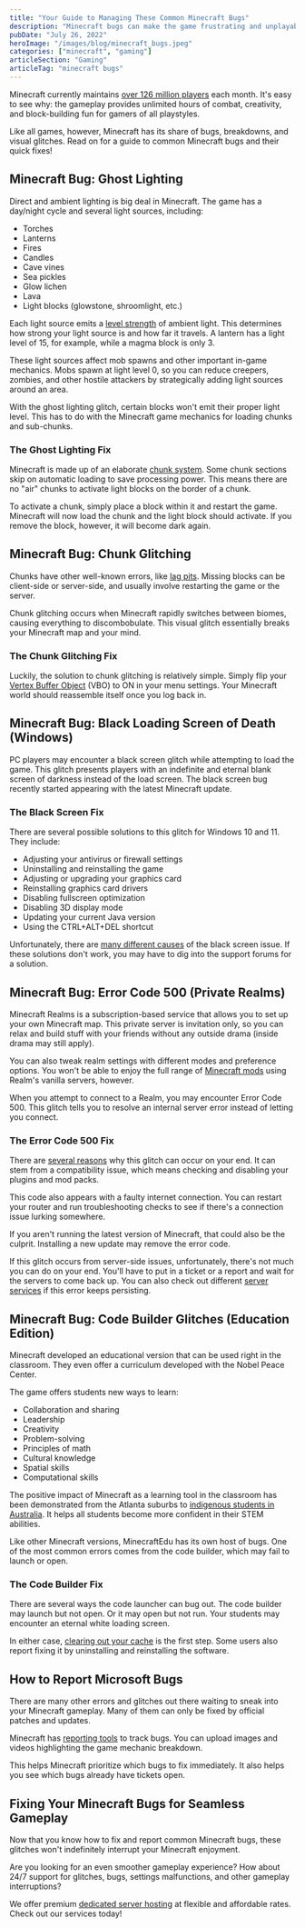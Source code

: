 ```yaml
---
title: "Your Guide to Managing These Common Minecraft Bugs"
description: "Minecraft bugs can make the game frustrating and unplayable. We take a look at some of the common Minecraft bugs and how you can fix them."
pubDate: "July 26, 2022"
heroImage: "/images/blog/minecraft_bugs.jpeg"
categories: ["minecraft", "gaming"]
articleSection: "Gaming"
articleTag: "minecraft bugs"
---
```


Minecraft currently maintains [over 126 million players](https://webtribunal.net/blog/minecraft-statistics/#gref) each month. It's easy to see why: the gameplay provides unlimited hours of combat, creativity, and block-building fun for gamers of all playstyles.

Like all games, however, Minecraft has its share of bugs, breakdowns, and visual glitches. Read on for a guide to common Minecraft bugs and their quick fixes!

## Minecraft Bug: Ghost Lighting

Direct and ambient lighting is big deal in Minecraft. The game has a day/night cycle and several light sources, including:

- Torches
- Lanterns
- Fires
- Candles
- Cave vines
- Sea pickles
- Glow lichen
- Lava
- Light blocks (glowstone, shroomlight, etc.)

Each light source emits a [level strength](https://minecraft.fandom.com/wiki/Light#Light-emitting_blocks) of ambient light. This determines how strong your light source is and how far it travels. A lantern has a light level of 15, for example, while a magma block is only 3.

These light sources affect mob spawns and other important in-game mechanics. Mobs spawn at light level 0, so you can reduce creepers, zombies, and other hostile attackers by strategically adding light sources around an area.

With the ghost lighting glitch, certain blocks won't emit their proper light level. This has to do with the Minecraft game mechanics for loading chunks and sub-chunks.

### The Ghost Lighting Fix

Minecraft is made up of an elaborate [chunk system](https://www.sportskeeda.com/minecraft/chunks-minecraft-everything-players-need-know). Some chunk sections skip on automatic loading to save processing power. This means there are no "air" chunks to activate light blocks on the border of a chunk.

To activate a chunk, simply place a block within it and restart the game. Minecraft will now load the chunk and the light block should activate. If you remove the block, however, it will become dark again.

## Minecraft Bug: Chunk Glitching

Chunks have other well-known errors, like [lag pits](https://minecraft-archive.fandom.com/wiki/Chunk_Error). Missing blocks can be client-side or server-side, and usually involve restarting the game or the server.

Chunk glitching occurs when Minecraft rapidly switches between biomes, causing everything to discombobulate. This visual glitch essentially breaks your Minecraft map and your mind.

### The Chunk Glitching Fix

Luckily, the solution to chunk glitching is relatively simple. Simply flip your [Vertex Buffer Object](https://west-games.com/vbos-on-or-off-minecraft/) (VBO) to ON in your menu settings. Your Minecraft world should reassemble itself once you log back in.

## Minecraft Bug: Black Loading Screen of Death (Windows)

PC players may encounter a black screen glitch while attempting to load the game. This glitch presents players with an indefinite and eternal blank screen of darkness instead of the load screen. The black screen bug recently started appearing with the latest Minecraft update.

### The Black Screen Fix

There are several possible solutions to this glitch for Windows 10 and 11. They include:

- Adjusting your antivirus or firewall settings
- Uninstalling and reinstalling the game
- Adjusting or upgrading your graphics card
- Reinstalling graphics card drivers
- Disabling fullscreen optimization
- Disabling 3D display mode
- Updating your current Java version
- Using the CTRL+ALT+DEL shortcut

Unfortunately, there are [many different causes](https://techcult.com/fix-minecraft-black-screen-in-windows-10/) of the black screen issue. If these solutions don't work, you may have to dig into the support forums for a solution.

## Minecraft Bug: Error Code 500 (Private Realms)

Minecraft Realms is a subscription-based service that allows you to set up your own Minecraft map. This private server is invitation only, so you can relax and build stuff with your friends without any outside drama (inside drama may still apply).

You can also tweak realm settings with different modes and preference options. You won't be able to enjoy the full range of [Minecraft mods](https://aleforge.net/blog/the-ultimate-minecraft-modding-tutorial) using Realm's vanilla servers, however.

When you attempt to connect to a Realm, you may encounter Error Code 500. This glitch tells you to resolve an internal server error instead of letting you connect.

### The Error Code 500 Fix

There are [several reasons](https://aleforge.net/blog/minecraft-server-not-working) why this glitch can occur on your end. It can stem from a compatibility issue, which means checking and disabling your plugins and mod packs.

This code also appears with a faulty internet connection. You can restart your router and run troubleshooting checks to see if there's a connection issue lurking somewhere.

If you aren't running the latest version of Minecraft, that could also be the culprit. Installing a new update may remove the error code.

If this glitch occurs from server-side issues, unfortunately, there's not much you can do on your end. You'll have to put in a ticket or a report and wait for the servers to come back up. You can also check out different [server services](https://aleforge.net/blog/how-to-find-the-best-minecraft-servers) if this error keeps persisting.

## Minecraft Bug: Code Builder Glitches (Education Edition)

Minecraft developed an educational version that can be used right in the classroom. They even offer a curriculum developed with the Nobel Peace Center.

The game offers students new ways to learn:

- Collaboration and sharing
- Leadership
- Creativity
- Problem-solving
- Principles of math
- Cultural knowledge
- Spatial skills
- Computational skills

The positive impact of Minecraft as a learning tool in the classroom has been demonstrated from the Atlanta suburbs to [indigenous students in Australia](https://education.minecraft.net/en-us/blog/indigenous-students-mix-traditional-knowledge-and-modern-technology-to-envision-a-different-world). It helps all students become more confident in their STEM abilities.

Like other Minecraft versions, MinecraftEdu has its own host of bugs. One of the most common errors comes from the code builder, which may fail to launch or open.

### The Code Builder Fix

There are several ways the code launcher can bug out. The code builder may launch but not open. Or it may open but not run. Your students may encounter an eternal white loading screen.

In either case, [clearing out your cache](https://educommunity.minecraft.net/hc/en-us/articles/4404976874132-Troubleshoot-Code-Builder-Not-Launching#:~:text=If%20Code%20Builder%20isn't,your%20cache%20inside%20Code%20Builder.) is the first step. Some users also report fixing it by uninstalling and reinstalling the software.

## How to Report Microsoft Bugs

There are many other errors and glitches out there waiting to sneak into your Minecraft gameplay. Many of them can only be fixed by official patches and updates.

Minecraft has [reporting tools](https://www.minecraft.net/en-us/bugs) to track bugs. You can upload images and videos highlighting the game mechanic breakdown.

This helps Minecraft prioritize which bugs to fix immediately. It also helps you see which bugs already have tickets open.

## Fixing Your Minecraft Bugs for Seamless Gameplay

Now that you know how to fix and report common Minecraft bugs, these glitches won't indefinitely interrupt your Minecraft enjoyment.

Are you looking for an even smoother gameplay experience? How about 24/7 support for glitches, bugs, settings malfunctions, and other gameplay interruptions?

We offer premium [dedicated server hosting](https://aleforge.net/games/minecraft) at flexible and affordable rates. Check out our services today!
